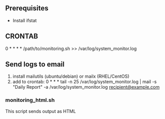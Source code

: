 ## Prerequisites
- Install ifstat


## CRONTAB
0 * * * * /path/to/monitoring.sh >> /var/log/system_monitor.log

## Send logs to email
1. install mailutils (ubuntu/debian) or mailx (RHEL/CentOS)
2. add to crontab:
  0 * * * tail -n 25 /var/log/system_monitor.log | mail -s "Daily Report" -a /var/log/system_monitor.log recipient@example.com



### monitoring_html.sh
This script sends output as HTML
